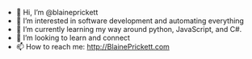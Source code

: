 - 👋 Hi, I’m @blaineprickett
- 👀 I’m interested in software development and automating everything 
- 🌱 I’m currently learning my way around python, JavaScript, and C#.
- 💞️ I’m looking to learn and connect
- 📫 How to reach me: http://BlainePrickett.com

<!---
blaineprickett/blaineprickett is a ✨ special ✨ repository because its `README.md` (this file) appears on your GitHub profile.
You can click the Preview link to take a look at your changes.
--->
